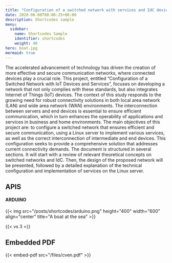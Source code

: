 ```yaml
---
title: "Configuration of a switched network with services and IdC devices"
date: 2020-06-08T08:06:25+06:00
description: Shortcodes sample
menu:
  sidebar:
    name: Shortcodes Sample
    identifier: shortcodes
    weight: 40
hero: boat.jpg
mermaid: true
---
```

The accelerated advancement of technology has driven the creation of more effective and secure communication networks, where connected devices play a crucial role. This project, entitled “Configuration of a Switched Network with IoT Devices and Services”, focuses on developing a network that not only complies with these standards, but also integrates Internet of Things (IoT) devices.
The context of this study responds to the growing need for robust connectivity solutions in both local area network (LAN) and wide area network (WAN) environments. The interconnection between servers and end devices is essential to ensure efficient communication, which in turn enhances the operability of applications and services in business and home environments.
The main objectives of this project are: to configure a switched network that ensures efficient and secure communication, using a Linux server to implement various services, as well as the correct interconnection of intermediate and end devices. This configuration seeks to provide a comprehensive solution that addresses current connectivity demands.
The document is structured in several sections. It will start with a review of relevant theoretical concepts on switched networks and IdC. Then, the design of the proposed network will be presented, followed by a detailed explanation of the technical configuration and implementation of services on the Linux server.



## APIS


#### ARDUINO

{{< img src="/posts/shortcodes/arduino.png" height="400" width="600" align="center" title="A boat at the sea" >}}

{{< vs 3 >}}


## Embedded PDF

{{< embed-pdf src="/files/cven.pdf" >}}
